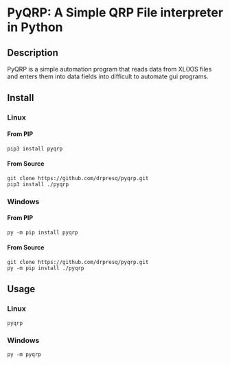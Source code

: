 # PyQRP: A Simple QRP File interpreter in Python

## Description

PyQRP is a simple automation program that reads data from XL(X)S files and enters them into data fields into difficult to automate gui programs. 

## Install

### Linux

#### From PIP
```
pip3 install pyqrp
```

#### From Source
```
git clone https://github.com/drpresq/pyqrp.git
pip3 install ./pyqrp
```

### Windows

#### From PIP
```
py -m pip install pyqrp
```

#### From Source
```
git clone https://github.com/drpresq/pyqrp.git
py -m pip install ./pyqrp
```


## Usage

### Linux
```
pyqrp
```

### Windows
```
py -m pyqrp
```

